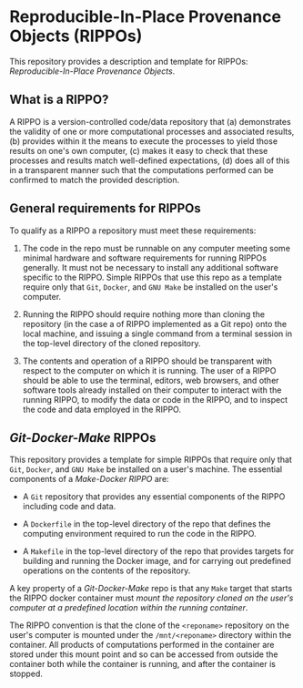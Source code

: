 # Reproducible-In-Place Provenance Objects (RIPPOs)

This repository provides a description and template for RIPPOs: *Reproducible-In-Place Provenance Objects*.

## What is a RIPPO?

A RIPPO is a version-controlled code/data repository that (a) demonstrates the validity of one or more computational processes and associated results, (b) provides within it the means to execute the processes to yield those results on one's own computer, (c) makes it easy to check that these processes and results match well-defined expectations, (d) does all of this in a transparent manner such that the computations performed can be confirmed to match the provided description.

## General requirements for RIPPOs

To qualify as a RIPPO a repository must meet these requirements:

1. The code in the repo must be runnable on any computer meeting some minimal hardware and software requirements for running RIPPOs generally.  It must not be necessary to install any additional software specific to the RIPPO. Simple RIPPOs that use this repo as a template require only that `Git`, `Docker`, and `GNU Make` be installed on the user's computer.

2. Running the RIPPO should require nothing more than cloning the repository (in the case a of RIPPO implemented as a Git repo) onto the local machine, and issuing a single command from a terminal session in the top-level directory of the cloned repository.

3. The contents and operation of a RIPPO should be transparent with respect to the computer on which it is running. The user of a RIPPO should be able to use the terminal, editors, web browsers, and other software tools already installed on their computer to interact with the running RIPPO, to modify the data or code in the RIPPO, and to inspect the code and data employed in the RIPPO.


## *Git-Docker-Make* RIPPOs

This repository provides a template for simple RIPPOs that require only that `Git`, `Docker`, and `GNU Make` be installed on a user's machine.  The essential components of a *Make-Docker RIPPO* are:

* A `Git` repository that provides any essential components of the RIPPO including code and data.

* A `Dockerfile` in the top-level directory of the repo that defines the computing environment required to run the code in the RIPPO.

* A `Makefile` in the top-level directory of the repo that provides targets for building and running the Docker image, and for carrying out predefined operations on the contents of the repository.

A key property of a *Git-Docker-Make* repo is that any `Make` target that starts the RIPPO docker container must *mount the repository cloned on the user's computer at a predefined location within the running container*.

The RIPPO convention is that the clone of the `<reponame>` repository on the user's computer is mounted under the `/mnt/<reponame>` directory within the container.  All products of computations performed in the container are stored under this mount point and so can be accessed from outside the container both while the container is running, and after the container is stopped.



